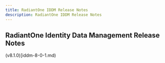 ```yaml
---
title: RadiantOne IDDM Release Notes
description: RadiantOne IDDM Release Notes
---
```


## RadiantOne Identity Data Management Release Notes

(v8.1.0)[iddm-8-0-1.md)
